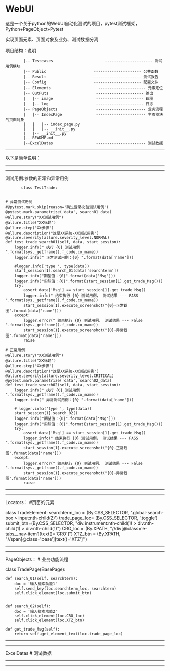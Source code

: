 # WebUI
这是一个关于python的WebUI自动化测试的项目，pytest测试框架，Python+PageObject+Pytest

实现页面元素、页面对象及业务、测试数据分离

项目结构：说明


            |-- Testcases                       --------------------- 测试用例模块
            |-- Public                     --------------------- 公共函数
            |-- Result                     --------------------- 测试报告
            |-- Config                     --------------------- 配置文件
            |-- Elements                     --------------------- 元素定位
            |-- OutPuts                     --------------------- 输出
            |   |-- image                   --------------------- 截图
            |   |-- log                     --------------------- 日志
            |-- PageObjects                 ---------------------- 业务流程
            |   |-- IndexPage               ---------------------- 主页模块的页面对象
            |   |   |-- index_page.py
            |   |   |-- __init__.py
            |   |-- __init__.py
            |-- README.md
            |--ExcelDatas                   ---------------------- 测试数据
               
        
--------------------------------------------------------------------------------------------------------------------------------------------------------------------------------------------------------------------------------------------------------------------------       

以下是简单说明：


-------------------------------------------------------------------------------------------------------------------------------------
-------------------------------------------------------------------------------------------------------------------------------------

测试用例:参数的正常和异常用例


           class TestTrade:


    # 异常测试用例
    #@pytest.mark.skip(reason='跳过登录校验测试用例')
    @pytest.mark.parametrize('data', search01_data)
    @allure.story("XX测试用例")
    @allure.title("XX标题")
    @allure.step("XX步骤")
    @allure.description("这是XX系统-XX测试用例")
    @allure.severity(allure.severity_level.NORMAL)
    def test_trade_search01(self, data, start_session):
        logger.info(" 执行 {0} 测试用例 ".format(sys._getframe().f_code.co_name))
        logger.info(" 正常测试用例：{0} ".format(data['name']))
 
        #logger.info('type ', type(data))
        start_session[1].search_01(data['searchterm'])
        logger.info("期望值：{0}".format(data['Msg']))
        logger.info("实际值：{0}".format(start_session[1].get_trade_Msg()))
        try:
            assert data['Msg'] == start_session[1].get_trade_Msg()
            logger.info(" 结束执行 {0} 测试用例， 测试结果 --- PASS ".format(sys._getframe().f_code.co_name))
            start_session[1].execute_screenshot("{0}-正常截图".format(data['name']))
        except:
            logger.error(" 结束执行 {0} 测试用例， 测试结果 --- False ".format(sys._getframe().f_code.co_name))
            start_session[1].execute_screenshot("{0}-异常截图".format(data['name']))
            raise

    # 正常用例
    @allure.story("XX测试用例")
    @allure.title("XX标题")
    @allure.step("XX步骤")
    @allure.description("这是XX系统-XX测试用例")
    @allure.severity(allure.severity_level.CRITICAL)
    @pytest.mark.parametrize('data', search02_data)
    def test_trade_search02(self, data, start_session):
        logger.info(" 执行 {0} 测试用例 ".format(sys._getframe().f_code.co_name))
        logger.info(" 异常测试用例：{0} ".format(data['name']))
 
        # logger.info('type ', type(data))
        start_session[1].search_02()
        logger.info("期望值：{0}".format(data['Msg']))
        logger.info("实际值：{0}".format(start_session[1].get_trade_Msg()))
        try:
            assert data['Msg'] == start_session[1].get_trade_Msg()
            logger.info(" 结束执行 {0} 测试用例， 测试结果 --- PASS ".format(sys._getframe().f_code.co_name))
            start_session[1].execute_screenshot("{0}-正常截图".format(data['name']))
        except:
            logger.error(" 结束执行 {0} 测试用例， 测试结果 --- False ".format(sys._getframe().f_code.co_name))
            start_session[1].execute_screenshot("{0}-异常截图".format(data['name']))
            raise


-------------------------------------------------------------------------------------------------------------------------------------
-------------------------------------------------------------------------------------------------------------------------------------
 Locators：
        #页面的元素
        

class TradeElement:
    searchterm_loc = (By.CSS_SELECTOR, '.global-search-box > input:nth-child(2)')
    trade_page_loc= (By.CSS_SELECTOR, '.toggle')
    submit_btn=(By.CSS_SELECTOR, "div.instrument:nth-child(1) > div:nth-child(1) > div:nth-child(1)")
    CRO_loc = (By.XPATH, "//div[@class='e-tabs__nav-item'][text()='CRO']")
    XTZ_btn = (By.XPATH, "//span[@class='base'][text()='XTZ']")
            
 -------------------------------------------------------------------------------------------------------------------------------------
 -------------------------------------------------------------------------------------------------------------------------------------
 PageObjects：
      # 业务功能流程
      
  class TradePage(BasePage):


    def search_01(self, searchterm):
        doc = '输入搜索功能1'
        self.send_key(loc.searchterm_loc, searchterm)
        self.click_element(loc.submit_btn)


    def search_02(self):
        doc = '输入搜索功能2'
        self.click_element(loc.CRO_loc)
        self.click_element(loc.XTZ_btn)

    def get_trade_Msg(self):
        return self.get_element_text(loc.trade_page_loc)
-------------------------------------------------------------------------------------------------------------------------------------
-------------------------------------------------------------------------------------------------------------------------------------
ExcelDatas
     # 测试数据
    
-------------------------------------------------------------------------------------------------------------------------------------
-------------------------------------------------------------------------------------------------------------------------------------
